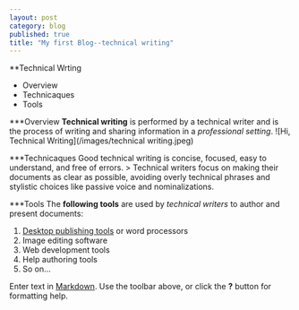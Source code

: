```yaml
---
layout: post
category: blog
published: true
title: "My first Blog--technical writing"
---
```


**Technical Wrting 
- Overview
- Technicaques
- Tools

***Overview
**Technical writing** is performed by a technical writer and is the process of writing and sharing information in a _professional setting_.
![Hi, Technical Writing](/images/technical writing.jpeg)

***Technicaques
Good technical writing is concise, focused, easy to understand, and free of errors. > Technical writers focus on making their documents as clear as possible, avoiding overly technical phrases and stylistic choices like passive voice and nominalizations.

***Tools
The **following tools** are used by _technical writers_ to author and present documents:
1. [Desktop publishing tools](http://en.wikipedia.org/wiki/Desktop_publishing) or word processors
2. Image editing software
3. Web development tools
4. Help authoring tools 
5. So on...










Enter text in [Markdown](http://daringfireball.net/projects/markdown/). Use the toolbar above, or click the **?** button for formatting help.